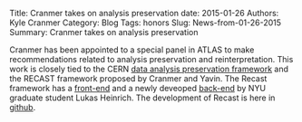Title: Cranmer takes on analysis preservation
date: 2015-01-26
Authors: Kyle Cranmer
Category: Blog
Tags: honors
Slug: News-from-01-26-2015
Summary: Cranmer takes on analysis preservation

Cranmer has been appointed to a special panel in ATLAS to make recommendations related to analysis preservation and reinterpretation. This work is closely tied to the CERN [data analysis preservation framework](http://analysis-preservation.cern.ch) and the RECAST framework proposed by Cranmer and Yavin. The Recast framework has a [front-end](http://recast.perimeterinstitute.ca) and a newly deveoped [back-end](http://recast-demo.cern.ch) by NYU graduate student Lukas Heinrich. The development of Recast is here in [github](http://github.com/recast-hep).